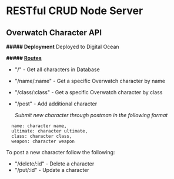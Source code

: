 # RESTful CRUD Node Server
## Overwatch Character API

**##### Deployment**
Deployed to Digital Ocean

**##### [Routes](https://github.com/KennyStephens/RESTful-CRUD-Node-Server/blob/master/routes/overwatch.routes.js)**
- "/" - Get all characters in Database
- "/name/:name" - Get a specific Overwatch character by name
- "/class/:class" - Get a specific Overwatch character by class
- "/post" - Add additional character

  *Submit new character through postman in the following format*
```
  name: character name,
  ultimate: character ultimate,
  class: character class,
  weapon: character weapon
```
To post a new character follow the following:
- "/delete/:id" - Delete a character
- "/put/:id" - Update a character